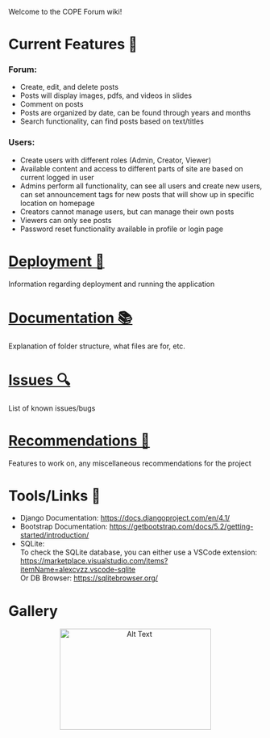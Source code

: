 Welcome to the COPE Forum wiki!
# Current Features 📑
### Forum: 
* Create, edit, and delete posts
* Posts will display images, pdfs, and videos in slides
* Comment on posts
* Posts are organized by date, can be found through years and months
* Search functionality, can find posts based on text/titles
### Users:
* Create users with different roles (Admin, Creator, Viewer)
* Available content and access to different parts of site are based on current logged in user
* Admins perform all functionality, can see all users and create new users, can set announcement tags for new posts that will show up in specific location on homepage
* Creators cannot manage users, but can manage their own posts
* Viewers can only see posts
* Password reset functionality available in profile or login page

# [Deployment 🚀](https://github.com/acebc-cope-forum/ace-bc/blob/main/documentation/Deployment.md)
Information regarding deployment and running the application

# [Documentation 📚](https://github.com/acebc-cope-forum/ace-bc/blob/main/documentation/Documentation.md)
Explanation of folder structure, what files are for, etc. 

# [Issues 🔍](https://github.com/acebc-cope-forum/ace-bc/blob/main/documentation/Issues.md)
List of known issues/bugs

# [Recommendations 💬](https://github.com/acebc-cope-forum/ace-bc/blob/main/documentation/Recommendations.md)
Features to work on, any miscellaneous recommendations for the project

# Tools/Links 🧰
* Django Documentation: https://docs.djangoproject.com/en/4.1/
* Bootstrap Documentation: https://getbootstrap.com/docs/5.2/getting-started/introduction/
* SQLite:  
To check the SQLite database, you can either use a VSCode extension: https://marketplace.visualstudio.com/items?itemName=alexcvzz.vscode-sqlite  
Or DB Browser: https://sqlitebrowser.org/

# Gallery
<p align="center">
  <img src="[image-url](https://github.com/livictor888/ACE-BC-Forum/blob/main/documentation/images/homepage.png)https://github.com/livictor888/ACE-BC-Forum/blob/main/documentation/images/homepage.png" alt="Alt Text" width="300" height="200">
</p>

